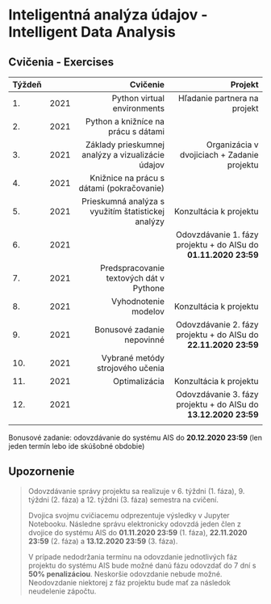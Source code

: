# Inteligentná analýza údajov - Intelligent Data Analysis
## Cvičenia - Exercises

| Týždeň |        | Cvičenie                                                    | Projekt                                      |
| :------| :----: | ----------------------------------------------------------: | -------------------------------------------: |
| 1.     | 2021   | Python virtual environments                                 | Hľadanie partnera na projekt                 |
| 2.     | 2021   | Python a knižníce na prácu s dátami                         |                                              |
| 3.     | 2021   | Základy prieskumnej analýzy a vizualizácie údajov           | Organizácia v dvojiciach + Zadanie projektu  |
| 4.     | 2021   | Knižnice na prácu s dátami (pokračovanie)                   |                                              |
| 5.     | 2021   | Prieskumná analýza s využitím štatistickej analýzy          | Konzultácia k projektu                       |
| 6.     | 2021   |                                                             | Odovzdávanie 1. fázy projektu + do AISu do **01.11.2020 23:59**  |
| 7.     | 2021   | Predspracovanie textových dát v Pythone                     |                                              |
| 8.     | 2021   | Vyhodnotenie modelov                                        | Konzultácia k projektu                       |
| 9.     | 2021   | Bonusové zadanie nepovinné                                  | Odovzdávanie 2. fázy projektu + do AISu do **22.11.2020 23:59**  |
| 10.    | 2021   | Vybrané metódy strojového učenia                            |                                              |
| 11.    | 2021   | Optimalizácia                                               | Konzultácia k projektu                       |
| 12.    | 2021   |                                                             | Odovzdávanie 3. fázy projektu + do AISu do **13.12.2020 23:59**  |
|        |        |                                                             |                                              |

Bonusové zadanie: odovzdávanie do systému AIS do **20.12.2020 23:59** (len jeden termín lebo ide skúšobné obdobie)

## Upozornenie

> Odovzdávanie správy projektu sa realizuje v 6. týždni (1. fáza), 9. týždni (2. fáza) a 12. týždni (3. fáza) semestra na cvičení. 
> 
> Dvojica svojmu cvičiacemu odprezentuje výsledky v Jupyter Notebooku. Následne správu elektronicky odovzdá jeden člen z dvojice do systému AIS do **01.11.2020 23:59** (1. fáza), **22.11.2020 23:59** (2. fáza) a **13.12.2020 23:59** (3. fáza).
> 
> V prípade nedodržania termínu na odovzdanie jednotlivých fáz projektu do systému AIS bude možné danú fázu odovzdať do 7 dní s **50% penalizáciou**. 
> Neskoršie odovzdanie nebude možné. Neodovzdanie niektorej z fáz projektu bude mať za následok neudelenie zápočtu.
